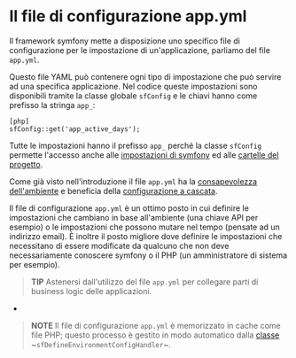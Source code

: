 Il file di configurazione app.yml
=================================

Il framework symfony mette a disposizione uno specifico file di configurazione 
per le impostazione di un'applicazione, parliamo del file `app.yml`.

Questo file YAML può contenere ogni tipo di impostazione che può servire ad una 
specifica applicazione. Nel codice queste impostazioni sono disponibili tramite
la classe globale `sfConfig` e le chiavi hanno come prefisso la stringa `app_`:

    [php]
    sfConfig::get('app_active_days');

Tutte le impostazioni hanno il prefisso `app_` perché la classe `sfConfig` 
permette l'accesso anche alle [impostazioni di symfony](#chapter_03_sub_impostazioni_della_configurazione)
ed alle [cartelle del progetto](#chapter_03_le_cartelle).

Come già visto nell'introduzione il file `app.yml` ha la 
[consapevolezza dell'ambiente](#chapter_03_consapevolezza_dell_ambiente) e 
beneficia della [configurazione a cascata](#chapter_03_configurazione_a_cascata).

Il file di configurazione `app.yml` è un ottimo posto in cui definire le impostazioni
che cambiano in base all'ambiente (una chiave API per esempio) o le impostazioni
che possono mutare nel tempo (pensate ad un indirizzo email). È inoltre il posto
migliore dove definire le impostazioni che necessitano di essere modificate da
qualcuno che non deve necessariamente conoscere symfony o il PHP 
(un amministratore di sistema per esempio).

>**TIP**
>Astenersi dall'utilizzo del file `app.yml` per collegare parti di business logic
>delle applicazioni.

-

>**NOTE**
>Il file di configurazione `app.yml` è memorizzato in cache come file 
>PHP; questo processo è gestito in modo automatico dalla [classe](#chapter_14_config_handlers_yml)
>~`sfDefineEnvironmentConfigHandler`~.
